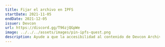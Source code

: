 ```yaml
---
title: Fijar el archivo en IPFS
startDate: 2021-11-05
endDate: 2021-12-05
issuer: Devcon
url: https://discord.gg/T96zjQGpWe
image: ../../../assets/images/pin-ipfs-quest.png
description: Ayude a que la accesibilidad al contenido de Devcon Archive sea más resistente a la censura y descentralizada. Fije sus charlas favoritas en IPFS y gane un POAP compartiendo su progreso en nuestra discordia Road to Devcon.
---
```

